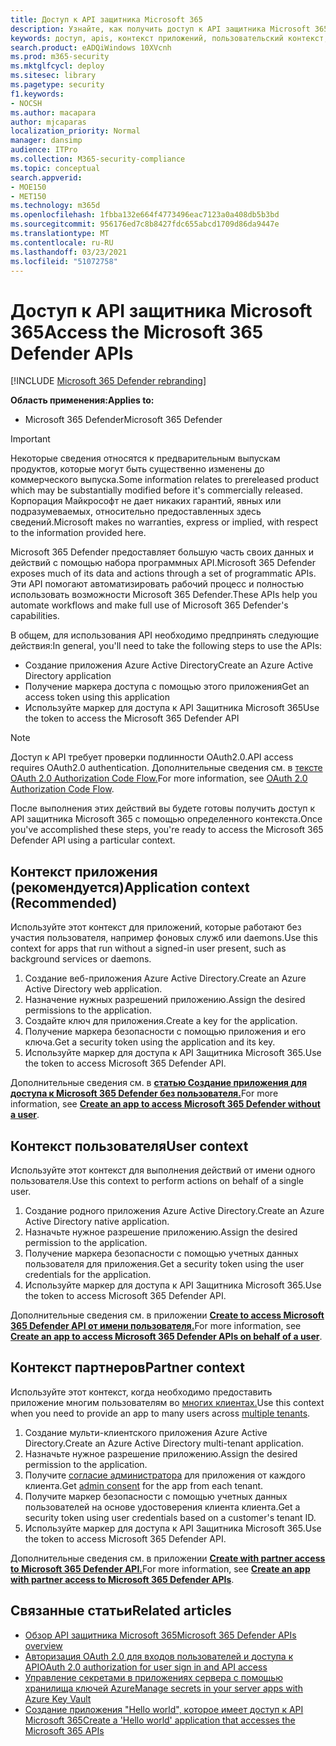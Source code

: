 ```yaml
---
title: Доступ к API защитника Microsoft 365
description: Узнайте, как получить доступ к API защитника Microsoft 365
keywords: доступ, apis, контекст приложений, пользовательский контекст, aad-приложение, маркер доступа
search.product: eADQiWindows 10XVcnh
ms.prod: m365-security
ms.mktglfcycl: deploy
ms.sitesec: library
ms.pagetype: security
f1.keywords:
- NOCSH
ms.author: macapara
author: mjcaparas
localization_priority: Normal
manager: dansimp
audience: ITPro
ms.collection: M365-security-compliance
ms.topic: conceptual
search.appverid:
- MOE150
- MET150
ms.technology: m365d
ms.openlocfilehash: 1fbba132e664f4773496eac7123a0a408db5b3bd
ms.sourcegitcommit: 956176ed7c8b8427fdc655abcd1709d86da9447e
ms.translationtype: MT
ms.contentlocale: ru-RU
ms.lasthandoff: 03/23/2021
ms.locfileid: "51072758"
---
```

# <a name="access-the-microsoft-365-defender-apis"></a><span data-ttu-id="4c716-104">Доступ к API защитника Microsoft 365</span><span class="sxs-lookup"><span data-stu-id="4c716-104">Access the Microsoft 365 Defender APIs</span></span>

[!INCLUDE [Microsoft 365 Defender rebranding](../includes/microsoft-defender.md)]

<span data-ttu-id="4c716-105">**Область применения:**</span><span class="sxs-lookup"><span data-stu-id="4c716-105">**Applies to:**</span></span>

- <span data-ttu-id="4c716-106">Microsoft 365 Defender</span><span class="sxs-lookup"><span data-stu-id="4c716-106">Microsoft 365 Defender</span></span>

> [!IMPORTANT]
> <span data-ttu-id="4c716-107">Некоторые сведения относятся к предварительным выпускам продуктов, которые могут быть существенно изменены до коммерческого выпуска.</span><span class="sxs-lookup"><span data-stu-id="4c716-107">Some information relates to prereleased product which may be substantially modified before it's commercially released.</span></span> <span data-ttu-id="4c716-108">Корпорация Майкрософт не дает никаких гарантий, явных или подразумеваемых, относительно предоставленных здесь сведений.</span><span class="sxs-lookup"><span data-stu-id="4c716-108">Microsoft makes no warranties, express or implied, with respect to the information provided here.</span></span>

<span data-ttu-id="4c716-109">Microsoft 365 Defender предоставляет большую часть своих данных и действий с помощью набора программных API.</span><span class="sxs-lookup"><span data-stu-id="4c716-109">Microsoft 365 Defender exposes much of its data and actions through a set of programmatic APIs.</span></span> <span data-ttu-id="4c716-110">Эти API помогают автоматизировать рабочий процесс и полностью использовать возможности Microsoft 365 Defender.</span><span class="sxs-lookup"><span data-stu-id="4c716-110">These APIs help you automate workflows and make full use of Microsoft 365 Defender's capabilities.</span></span>

<span data-ttu-id="4c716-111">В общем, для использования API необходимо предпринять следующие действия:</span><span class="sxs-lookup"><span data-stu-id="4c716-111">In general, you'll need to take the following steps to use the APIs:</span></span>

- <span data-ttu-id="4c716-112">Создание приложения Azure Active Directory</span><span class="sxs-lookup"><span data-stu-id="4c716-112">Create an Azure Active Directory application</span></span>
- <span data-ttu-id="4c716-113">Получение маркера доступа с помощью этого приложения</span><span class="sxs-lookup"><span data-stu-id="4c716-113">Get an access token using this application</span></span>
- <span data-ttu-id="4c716-114">Используйте маркер для доступа к API Защитника Microsoft 365</span><span class="sxs-lookup"><span data-stu-id="4c716-114">Use the token to access the Microsoft 365 Defender API</span></span>

> [!NOTE]
> <span data-ttu-id="4c716-115">Доступ к API требует проверки подлинности OAuth2.0.</span><span class="sxs-lookup"><span data-stu-id="4c716-115">API access requires OAuth2.0 authentication.</span></span> <span data-ttu-id="4c716-116">Дополнительные сведения см. в [тексте OAuth 2.0 Authorization Code Flow.](/azure/active-directory/develop/active-directory-v2-protocols-oauth-code)</span><span class="sxs-lookup"><span data-stu-id="4c716-116">For more information, see [OAuth 2.0 Authorization Code Flow](/azure/active-directory/develop/active-directory-v2-protocols-oauth-code).</span></span>

<span data-ttu-id="4c716-117">После выполнения этих действий вы будете готовы получить доступ к API защитника Microsoft 365 с помощью определенного контекста.</span><span class="sxs-lookup"><span data-stu-id="4c716-117">Once you've accomplished these steps, you're ready to access the Microsoft 365 Defender API using a particular context.</span></span>

## <a name="application-context-recommended"></a><span data-ttu-id="4c716-118">Контекст приложения (рекомендуется)</span><span class="sxs-lookup"><span data-stu-id="4c716-118">Application context (Recommended)</span></span>

<span data-ttu-id="4c716-119">Используйте этот контекст для приложений, которые работают без участия пользователя, например фоновых служб или daemons.</span><span class="sxs-lookup"><span data-stu-id="4c716-119">Use this context for apps that run without a signed-in user present, such as background services or daemons.</span></span>

1. <span data-ttu-id="4c716-120">Создание веб-приложения Azure Active Directory.</span><span class="sxs-lookup"><span data-stu-id="4c716-120">Create an Azure Active Directory web application.</span></span>
2. <span data-ttu-id="4c716-121">Назначение нужных разрешений приложению.</span><span class="sxs-lookup"><span data-stu-id="4c716-121">Assign the desired permissions to the application.</span></span>
3. <span data-ttu-id="4c716-122">Создайте ключ для приложения.</span><span class="sxs-lookup"><span data-stu-id="4c716-122">Create a key for the application.</span></span>
4. <span data-ttu-id="4c716-123">Получение маркера безопасности с помощью приложения и его ключа.</span><span class="sxs-lookup"><span data-stu-id="4c716-123">Get a security token using the application and its key.</span></span>
5. <span data-ttu-id="4c716-124">Используйте маркер для доступа к API Защитника Microsoft 365.</span><span class="sxs-lookup"><span data-stu-id="4c716-124">Use the token to access  Microsoft 365 Defender API.</span></span>

<span data-ttu-id="4c716-125">Дополнительные сведения см. в **[статью Создание приложения для доступа к Microsoft 365 Defender без пользователя.](api-create-app-web.md)**</span><span class="sxs-lookup"><span data-stu-id="4c716-125">For more information, see **[Create an app to access Microsoft 365 Defender without a user](api-create-app-web.md)**.</span></span>

## <a name="user-context"></a><span data-ttu-id="4c716-126">Контекст пользователя</span><span class="sxs-lookup"><span data-stu-id="4c716-126">User context</span></span>

<span data-ttu-id="4c716-127">Используйте этот контекст для выполнения действий от имени одного пользователя.</span><span class="sxs-lookup"><span data-stu-id="4c716-127">Use this context to perform actions on behalf of a single user.</span></span>

1. <span data-ttu-id="4c716-128">Создание родного приложения Azure Active Directory.</span><span class="sxs-lookup"><span data-stu-id="4c716-128">Create an Azure Active Directory native application.</span></span>
2. <span data-ttu-id="4c716-129">Назначьте нужное разрешение приложению.</span><span class="sxs-lookup"><span data-stu-id="4c716-129">Assign the desired permission to the application.</span></span>
3. <span data-ttu-id="4c716-130">Получение маркера безопасности с помощью учетных данных пользователя для приложения.</span><span class="sxs-lookup"><span data-stu-id="4c716-130">Get a security token using the user credentials for the application.</span></span>
4. <span data-ttu-id="4c716-131">Используйте маркер для доступа к API Защитника Microsoft 365.</span><span class="sxs-lookup"><span data-stu-id="4c716-131">Use the token to access  Microsoft 365 Defender API.</span></span>

<span data-ttu-id="4c716-132">Дополнительные сведения см. в приложении **[Create to access Microsoft 365 Defender API от имени пользователя.](api-create-app-user-context.md)**</span><span class="sxs-lookup"><span data-stu-id="4c716-132">For more information, see **[Create an app to access Microsoft 365 Defender APIs on behalf of a user](api-create-app-user-context.md)**.</span></span>

## <a name="partner-context"></a><span data-ttu-id="4c716-133">Контекст партнеров</span><span class="sxs-lookup"><span data-stu-id="4c716-133">Partner context</span></span>

<span data-ttu-id="4c716-134">Используйте этот контекст, когда необходимо предоставить приложение многим пользователям во [многих клиентах.](/azure/active-directory/develop/single-and-multi-tenant-apps)</span><span class="sxs-lookup"><span data-stu-id="4c716-134">Use this context when you need to provide an app to many users across [multiple tenants](/azure/active-directory/develop/single-and-multi-tenant-apps).</span></span>

1. <span data-ttu-id="4c716-135">Создание мульти-клиентского приложения Azure Active Directory.</span><span class="sxs-lookup"><span data-stu-id="4c716-135">Create an Azure Active Directory multi-tenant application.</span></span>
2. <span data-ttu-id="4c716-136">Назначьте нужное разрешение приложению.</span><span class="sxs-lookup"><span data-stu-id="4c716-136">Assign the desired permission to the application.</span></span>
3. <span data-ttu-id="4c716-137">Получите [согласие администратора](/azure/active-directory/develop/v2-permissions-and-consent#requesting-consent-for-an-entire-tenant) для приложения от каждого клиента.</span><span class="sxs-lookup"><span data-stu-id="4c716-137">Get [admin consent](/azure/active-directory/develop/v2-permissions-and-consent#requesting-consent-for-an-entire-tenant) for the app from each tenant.</span></span>
4. <span data-ttu-id="4c716-138">Получите маркер безопасности с помощью учетных данных пользователей на основе удостоверения клиента клиента.</span><span class="sxs-lookup"><span data-stu-id="4c716-138">Get a security token using user credentials based on a customer's tenant ID.</span></span>
5. <span data-ttu-id="4c716-139">Используйте маркер для доступа к API Защитника Microsoft 365.</span><span class="sxs-lookup"><span data-stu-id="4c716-139">Use the token to access  Microsoft 365 Defender API.</span></span>

<span data-ttu-id="4c716-140">Дополнительные сведения см. в приложении **[Create with partner access to Microsoft 365 Defender API.](api-partner-access.md)**</span><span class="sxs-lookup"><span data-stu-id="4c716-140">For more information, see **[Create an app with partner access to Microsoft 365 Defender APIs](api-partner-access.md)**.</span></span>

## <a name="related-articles"></a><span data-ttu-id="4c716-141">Связанные статьи</span><span class="sxs-lookup"><span data-stu-id="4c716-141">Related articles</span></span>

- [<span data-ttu-id="4c716-142">Обзор API защитника Microsoft 365</span><span class="sxs-lookup"><span data-stu-id="4c716-142">Microsoft 365 Defender APIs overview</span></span>](api-overview.md)
- [<span data-ttu-id="4c716-143">Авторизация OAuth 2.0 для входов пользователей и доступа к API</span><span class="sxs-lookup"><span data-stu-id="4c716-143">OAuth 2.0 authorization for user sign in and API access</span></span>](/azure/active-directory/develop/active-directory-v2-protocols-oauth-code)
- [<span data-ttu-id="4c716-144">Управление секретами в приложениях сервера с помощью хранилища ключей Azure</span><span class="sxs-lookup"><span data-stu-id="4c716-144">Manage secrets in your server apps with Azure Key Vault</span></span>](/learn/modules/manage-secrets-with-azure-key-vault/)
- [<span data-ttu-id="4c716-145">Создание приложения "Hello world", которое имеет доступ к API Microsoft 365</span><span class="sxs-lookup"><span data-stu-id="4c716-145">Create a 'Hello world' application that accesses the Microsoft 365 APIs</span></span>](api-hello-world.md)